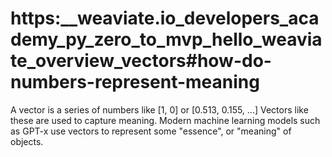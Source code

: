 # https:\_\_weaviate.io_developers_academy_py_zero_to_mvp_hello_weaviate_overview_vectors#how-do-numbers-represent-meaning

A vector is a series of numbers like \[1, 0\] or \[0.513, 0.155, ...\] Vectors like these are used to capture meaning. Modern machine learning models such as GPT-x use vectors to represent some "essence", or "meaning" of objects.
